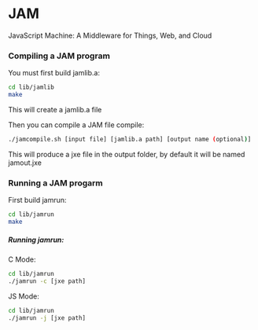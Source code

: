 # JAM
JavaScript Machine: A Middleware for Things, Web, and Cloud

### Compiling a JAM program
You must first build jamlib.a:
```sh
cd lib/jamlib
make
```
This will create a jamlib.a file


Then you can compile a JAM file compile:
```sh
./jamcompile.sh [input file] [jamlib.a path] [output name (optional)]
```
This will produce a jxe file in the output folder, by default it will be named jamout.jxe



### Running a JAM progarm
First build jamrun:
```sh
cd lib/jamrun
make
```

##### Running jamrun:
C Mode:
```sh
cd lib/jamrun
./jamrun -c [jxe path]
```

JS Mode:
```sh
cd lib/jamrun
./jamrun -j [jxe path]
```
